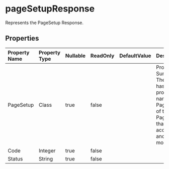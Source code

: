 # **pageSetupResponse**

Represents the PageSetup Response. 

## **Properties**

| Property Name | Property Type | Nullable |  ReadOnly | DefaultValue | Description | 
| :- | :- | :- |:- |  :- | :- |
|PageSetup|Class|true|false |  |Property Summary: The class has a public property named PageSetup of type PageSetup that can be accessed and modified.|
|Code|Integer|true|false |  ||
|Status|String|true|false |  ||

